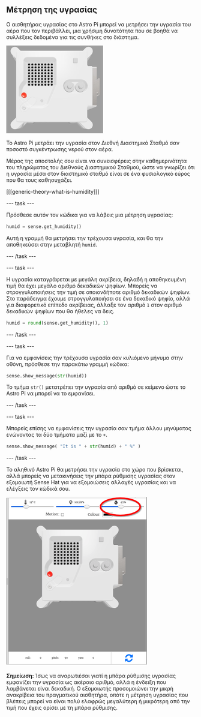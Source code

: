 ## Μέτρηση της υγρασίας

Ο αισθητήρας υγρασίας στο Astro Pi μπορεί να μετρήσει την υγρασία του αέρα που τον περιβάλλει, μια χρήσιμη δυνατότητα που σε βοηθά να συλλέξεις δεδομένα για τις συνθήκες στο διάστημα.

![Ο εξομοιωτής Trinket Sense HAT εκτελεί ένα δείγμα προγράμματος το οποίο μετακινεί την τιμή της υγρασίας στην οθόνη LED χρησιμοποιώντας λευκά γράμματα](images/M0_3.gif)

Το Astro Pi μετράει την υγρασία στον Διεθνή Διαστημικό Σταθμό σαν ποσοστό συγκέντρωσης νερού στον αέρα.

Μέρος της αποστολής σου είναι να συνεισφέρεις στην καθημερινότητα του πληρώματος του Διεθνούς Διαστημικού Σταθμού, ώστε να γνωρίζει ότι η υγρασία μέσα στον διαστημικό σταθμό είναι σε ένα φυσιολογικό εύρος που θα τους καθησυχάζει.

[[[generic-theory-what-is-humidity]]]

--- task ---

Πρόσθεσε αυτόν τον κώδικα για να λάβεις μια μέτρηση υγρασίας:

```python
humid = sense.get_humidity()
```

Αυτή η γραμμή θα μετρήσει την τρέχουσα υγρασία, και θα την αποθηκεύσει στην μεταβλητή `humid`.

--- /task ---

--- task ---

Η υγρασία καταγράφεται με μεγάλη ακρίβεια, δηλαδή η αποθηκευμένη τιμή θα έχει μεγάλο αριθμό δεκαδικών ψηφίων. Μπορείς να στρογγυλοποιήσεις την τιμή σε οποιονδήποτε αριθμό δεκαδικών ψηφίων. Στο παράδειγμα έχουμε στρογγυλοποιήσει σε ένα δεκαδικό ψηφίο, αλλά για διαφορετικό επίπεδο ακρίβειας, άλλαξε τον αριθμό `1` στον αριθμό δεκαδικών ψηφίων που θα ήθελες να δεις.

```python
humid = round(sense.get_humidity(), 1)
```

--- /task ---

--- task ---

Για να εμφανίσεις την τρέχουσα υγρασία σαν κυλιόμενο μήνυμα στην οθόνη, πρόσθεσε την παρακάτω γραμμή κώδικα:

```python
sense.show_message(str(humid))
```

Το τμήμα `str()` μετατρέπει την υγρασία από αριθμό σε κείμενο ώστε το Astro Pi να μπορεί να το εμφανίσει.

--- /task ---

--- task ---

Μπορείς επίσης να εμφανίσεις την υγρασία σαν τμήμα άλλου μηνύματος ενώνοντας τα δύο τμήματα μαζί με το `+`.

```python
sense.show_message( "It is " + str(humid) + " %" )
```

--- /task ---

Το αληθινό Astro Pi θα μετρήσει την υγρασία στο χώρο που βρίσκεται, αλλά μπορείς να μετακινήσεις την μπάρα ρύθμισης υγρασίας στον εξομοιωτή Sense Hat για να εξομοιώσεις αλλαγές υγρασίας και να ελέγξεις τον κώδικά σου.

![Ένα στιγμιότυπο οθόνης με ετικέτα του εξομοιωτή Sense HAT με το παράθυρο κώδικα στα αριστερά και τον εξομοιωτή στα δεξιά. Η μπάρα ρύθμισης που χρησιμοποιείται για τη προσαρμογή της υγρασίας κυκλώνεται στην επάνω δεξιά γωνία](images/humidity-slider.png)

**Σημείωση:** Ίσως να αναρωτιέσαι γιατί η μπάρα ρύθμισης υγρασίας εμφανίζει την υγρασία ως ακέραιο αριθμό, αλλά η ένδειξη που λαμβάνεται είναι δεκαδική. Ο εξομοιωτής προσομοιώνει την μικρή ανακρίβεια του πραγματικού αισθητήρα, οπότε η μέτρηση υγρασίας που βλέπεις μπορεί να είναι πολύ ελαφρώς μεγαλύτερη ή μικρότερη από την τιμή που έχεις ορίσει με τη μπάρα ρύθμισης.
